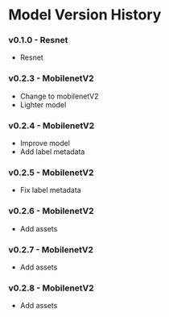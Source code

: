 # Model Version History

### v0.1.0 - Resnet
- Resnet
### v0.2.3 - MobilenetV2
- Change to mobilenetV2
- Lighter model
### v0.2.4 - MobilenetV2
- Improve model
- Add label metadata
### v0.2.5 - MobilenetV2
- Fix label metadata
### v0.2.6 - MobilenetV2
- Add assets
### v0.2.7 - MobilenetV2
- Add assets
### v0.2.8 - MobilenetV2
- Add assets